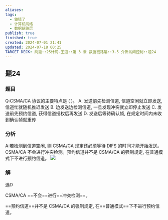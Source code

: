 ```yaml
---
aliases: 
tags:
  - 做错了
  - 计算机网络
  - 数据链路层
publish: true
finished: true
created: 2024-07-01 21:41
updated: 2024-07-18 00:25
TARGET DECK: 刷题::25计网-王道::第 3 章 数据链路层::3.5 介质访问控制::题24
---
```


## 题24
### 题目
Q:CSMA/CA 协议的主要特点是 ( )。
A. 发送前先检测信道, 信道空闲就立即发送, 信道忙就随机推迟发送
B. 边发送边检测信道, 一旦发现冲突就立即停止发送
C. 发送前先预约信道, 获得信道授权后再发送
D. 发送后等待确认帧, 在规定时间内未收到确认帧就重传
### 分析
A:若检测到信道空闲, 则 CSMA/CA 规定还必须等待 DIFS 的时间才能开始发送。CSMA/CA  不会进行冲突检测。预约信道并不是 CSMA/CA 的强制规定, 在普通模式下不进行预约信道。
![](https://img.hwenyi.live/202407180029120.webp)
### 解
选D



CSMA/CA ==不会==进行==冲突检测==。



==预约信道==并不是 CSMA/CA 的强制规定, 在==普通模式==下不进行预约信道。
